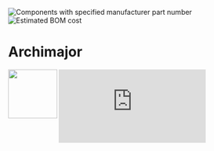 ![Components with specified manufacturer part number](https://img.shields.io/badge/MFG%20%23-65%25%20(34%2F52)-yellow)
![Estimated BOM cost](https://img.shields.io/badge/Cost-%248.32-yellowgreen)
# Archimajor

<img align="left" width="100" height="100" src="https://github.com/AllSpiceIO/Archimajor/.allspice/pcb.png">

![BOM](https://github.com/AllSpiceIO/Archimajor/.allspice/Archimajor.html)